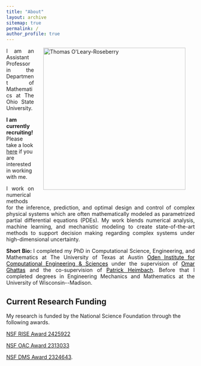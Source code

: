 ```yaml
---
title: "About"
layout: archive
sitemap: true
permalink: /
author_profile: true
---
```


<img src="/assets/images/tom_headshot.jpg" width="380px" alt="Thomas O'Leary-Roseberry" align="right" style="display:block;margin-bottom:25px;margin-left:auto;margin-right:auto;padding-left: 25px;padding-right: 25px;" z-index="1" />
<p style="text-align: justify">
I am an Assistant Professor in the Department of Mathematics at The Ohio State University.
</p>

<b> I am currently recruiting! </b>
Please take a look [here](/group/) if you are interested in working with me.


 <!-- Research Associate in the OPTIMUS Center of the Oden Institute at The University of Texas at Austin. -->
<p style="text-align: justify">
I work on numerical methods for the inference, prediction, and optimal design and control of complex physical systems which are often mathematically modeled as parametrized partial differential equations (PDEs).
My work blends numerical analysis, machine learning, and mechanistic modeling to create state-of-the-art methods to support decision making regarding complex systems under high-dimensional uncertainty. 
</p>



<p style="text-align: justify">
<b> Short Bio: </b> I completed my PhD in Computational Science, Engineering, and Mathematics at The University of Texas at Austin <a href="https://www.oden.utexas.edu/" style="color:black">Oden Institute for Computational Engineering & Sciences</a> under the supervision of <a href="https://users.oden.utexas.edu/~omar/" style="color:black">Omar Ghattas</a> and the co-supervision of <a href="https://heimbach.wordpress.com/" style="color:black">Patrick Heimbach</a>. 
Before that I completed degrees in Engineering Mechanics and Mathematics at the University of Wisconsin--Madison.
</p>



## Current Research Funding
My research is funded by the National Science Foundation through the following awards.

[NSF RISE Award 2425922](https://www.nsf.gov/awardsearch/showAward?AWD_ID=2425922)

[NSF OAC Award 2313033](https://www.nsf.gov/awardsearch/showAward?AWD_ID=2313033)

[NSF DMS Award 2324643](https://www.nsf.gov/awardsearch/showAward?AWD_ID=2324643).


<!-- **[NSF RISE Award 2425922](https://www.nsf.gov/awardsearch/showAward?AWD_ID=2425922)&nbsp;&nbsp;2024&ndash;2027**&nbsp;&nbsp; A Bayesian Inference Framework for Learning Earthquake Cycle Deformation Processes Across Scales via Novel Neural Operators (PI Omar Ghattas, Co-PIs Thorsten Becker and Thomas O'Leary-Roseberry) **$832,277**

**[NSF OAC Award 2313033](https://www.nsf.gov/awardsearch/showAward?AWD_ID=2313033)&nbsp;&nbsp;2023&ndash;2026**&nbsp;&nbsp; The Best of Both Worlds: Deep Neural Operators as Preconditioners for Physics-Based Forward and Inverse Problems (PI Omar Ghattas, Co-PI Thomas O'Leary-Roseberry) **$600,000**

**[NSF DMS Award 2324643](https://www.nsf.gov/awardsearch/showAward?AWD_ID=2324643)&nbsp;&nbsp;2023&ndash;2026**&nbsp;&nbsp; Co-Design of Neural Operators and Stochastic Optimization Algorithms for Learning Surrogates for PDE- Constrained Optimization Under Uncertainty (PI Raghu Bollapragada, Co-PIs Omar Ghattas and Thomas O'Leary-Roseberry) **$499,792** -->




